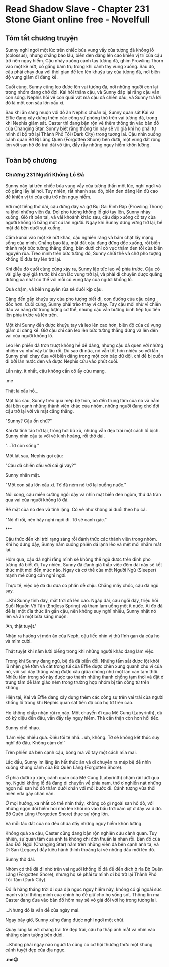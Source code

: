 # Read Shadow Slave - Chapter 231 Stone Giant online free - Novelfull

## Tóm tắt chương truyện

Sunny nghỉ ngơi một lúc trên chiếc búa vung vẩy của tượng đá khổng lồ (colossus), nhưng chẳng bao lâu, biển đen dâng lên cao khiến vị trí của cậu trở nên nguy hiểm. Cậu nhảy xuống cánh tay tượng đá, ghim Prowling Thorn vào một kẽ nứt, cố gắng bám trụ trong khi cánh tay vung xuống. Sau đó, cậu phải chạy đua với thời gian để leo lên khuỷu tay của tượng đá, nơi biên độ vung giảm đi đáng kể.

Cuối cùng, Sunny cũng leo được lên vai tượng đá, nơi những người còn lại trong nhóm đang chờ đợi. Kai hỏi thăm cậu, và Sunny đáp lại rằng cậu vẫn còn sống. Nephis hỏi về con quái vật mà cậu đã chiến đấu, và Sunny trả lời đó là một con sâu lớn xấu xí.

Sau khi ăn sáng muộn với đồ ăn Nephis chuẩn bị, Sunny quan sát Kai và Effie đang xây dựng thêm các công sự phòng thủ trên vai tượng đá, trong khi Nephis giám sát. Caster thì đang bận rộn vẽ thêm thông tin vào bản đồ của Changing Star. Sunny biết rằng thông tin này sẽ vô giá khi họ phải tự mình đi bộ trở lại Thành Phố Tối (Dark City) trong tương lai. Cậu nhìn xuống cảnh quan Bờ Bị Lãng Quên (Forgotten Shore) bên dưới, một vùng đất rộng lớn với san hô đỏ trải dài vô tận, đầy rẫy những nguy hiểm khôn lường.

## Toàn bộ chương

### Chương 231 Người Khổng Lồ Đá

Sunny nán lại trên chiếc búa vung vẩy của tượng thần một lúc, nghỉ ngơi và cố gắng lấy lại hơi. Tuy nhiên, rất nhanh sau đó, biển đen dâng lên đủ cao để khiến vị trí của cậu trở nên nguy hiểm.

Với một tiếng thở dài, cậu đứng dậy và gỡ Bụi Gai Rình Rập (Prowling Thorn) ra khỏi những viên đá. Đợi pho tượng khổng lồ giơ tay lên, Sunny nhảy xuống. Gió rít bên tai, và vài khoảnh khắc sau, cậu đáp xuống cổ tay của người khổng lồ bằng một cú lăn người. Ngay khi Sunny đứng vững trở lại, bề mặt đá bên dưới sụt xuống.

Cắm kunai vào một kẽ nứt khác, cậu nghiến răng và bám chặt lấy mạng sống của mình. Chẳng bao lâu, mặt đất cậu đang đứng dốc xuống, rồi biến thành một bức tường thẳng đứng, bên dưới chỉ có vực thẳm đen tối của biển nguyền rủa. Treo mình trên bức tường đó, Sunny chửi thề và chờ pho tượng khổng lồ đưa tay lên trở lại.

Khi điều đó cuối cùng cũng xảy ra, Sunny lập tức lao về phía trước. Cậu có vài giây quý giá trước khi con lắc vung trở lại, và phải di chuyển được quãng đường xa nhất có thể với mỗi cú vung tay của người khổng lồ.

Quá chậm, và biển nguyền rủa sẽ đuổi kịp cậu.

Càng đến gần khuỷu tay của pho tượng biết đi, con đường của cậu càng dốc hơn. Cuối cùng, Sunny phải trèo thay vì chạy. Tay cậu mỏi nhừ vì chiến đấu và nâng đỡ trọng lượng cơ thể, nhưng cậu vẫn bướng bỉnh tiếp tục tiến lên phía trước và lên trên.

Một khi Sunny đến được khuỷu tay và leo lên cao hơn, biên độ của cú vung giảm đi đáng kể. Giờ cậu chỉ cần leo lên bức tường thẳng đứng và lên đến vai của người khổng lồ.

Leo lên phiến đá trơn trượt không hề dễ dàng, nhưng cậu đã quen với những nhiệm vụ như vậy từ lâu rồi. Dù sao đi nữa, nó vẫn tốt hơn nhiều so với lần Sunny phải chạy đua với biển dâng trong một cơn bão dữ dội, chỉ để bị cuốn đi bởi làn nước đen và được Nephis cứu vào phút cuối.

Lần này, ít nhất, cậu không cần cô ấy cứu mạng.

.me

Thật là xấu hổ...

Một lúc sau, Sunny trèo qua mép bệ tròn, bò đến trung tâm của nó và nằm dài bên cạnh những thành viên khác của nhóm, những người đang chờ đợi cậu trở lại với vẻ mặt căng thẳng.

"Sunny? Cậu ổn chứ?"

Kai đã tỉnh táo trở lại, trông hơi bù xù, nhưng vẫn đẹp trai một cách lố bịch. Sunny nhìn cậu ta với vẻ kinh hoàng, rồi thở dài.

"...Tớ còn sống."

Một lát sau, Nephis gọi cậu:

"Cậu đã chiến đấu với cái gì vậy?"

Sunny nhăn mặt.

"Một con sâu lớn xấu xí. Tớ đã ném nó trở lại xuống nước."

Nói xong, cậu miễn cưỡng ngồi dậy và nhìn mặt biển đen ngòm, thứ đã tràn qua vai của người khổng lồ đá.

Bề mặt của nó đen và tĩnh lặng. Có vẻ như không ai đuổi theo họ cả.

"Nó đi rồi, nên hãy nghỉ ngơi đi. Tớ sẽ canh gác."

\*\*\*

Cậu thức đến khi trời rạng sáng rồi đánh thức các thành viên trong nhóm. Khi họ đứng dậy, Sunny nằm xuống phiến đá lạnh lẽo và mệt mỏi nhắm mắt lại.

Hôm qua, cậu đã nghĩ rằng mình sẽ không thể ngủ được trên đỉnh pho tượng đá biết đi. Tuy nhiên, Sunny đã đánh giá thấp việc đêm dài này sẽ kết thúc mệt mỏi đến mức nào. Ngay cả cơ thể của một Người Ngủ (Sleeper) mạnh mẽ cũng cần nghỉ ngơi.

Thực tế, việc bệ đá đu đưa có phần dễ chịu. Chẳng mấy chốc, cậu đã ngủ say.

…Khi Sunny tỉnh dậy, mặt trời đã lên cao. Ngáp dài, cậu ngồi dậy, triệu hồi Suối Nguồn Vô Tận (Endless Spring) và tham lam uống một ít nước. Ai đó đã để lại một đĩa thức ăn gần cậu, nên không suy nghĩ nhiều, Sunny nhặt nó lên và ăn một bữa sáng muộn.

'Ah, thật tuyệt.'

Nhận ra hương vị món ăn của Neph, cậu liếc nhìn vị thủ lĩnh gan dạ của họ và mỉm cười.

Thật tuyệt khi nằm lười biếng trong khi những người khác đang làm việc.

Trong khi Sunny đang ngủ, bệ đá đã biến đổi. Những tấm sắt được lột khỏi lũ nhện ghê tởm và cất trong túi của Effie được chèn xung quanh chu vi của nó, với sợi dây thừng vàng được xâu giữa chúng như một lan can tạm thời. Nhiều tấm trong số này được tạo thành những thanh chống tạm thời và đặt ở trung tâm để làm giáo ném trong trường hợp nhóm bị tấn công từ trên không.

Hiện tại, Kai và Effie đang xây dựng thêm các công sự trên vai trái của người khổng lồ trong khi Nephis quan sát tiến độ của họ từ trên cao.

Họ không chấp nhận rủi ro nào. Một chuyến đi qua Mê Cung (Labyrinth), dù có kỳ diệu đến đâu, vẫn đầy rẫy nguy hiểm. Thà cẩn thận còn hơn hối tiếc.

Sunny chế nhạo.

'Làm việc nhiều quá. Điều tồi tệ nhấ… uh, không. Tớ sẽ không kết thúc suy nghĩ đó đâu. Không cảm ơn!'

Trên phiến đá bên cạnh cậu, bóng ma vỗ tay một cách mỉa mai.

Lắc đầu, Sunny im lặng ăn hết thức ăn và di chuyển ra mép bệ để nhìn xuống khung cảnh của Bờ Quên Lãng (Forgotten Shore).

Ở phía dưới xa xăm, cảnh quan của Mê Cung (Labyrinth) chậm rãi lướt qua họ. Người khổng lồ đá đang di chuyển về phía nam, thờ ơ nghiền nát những ngọn núi san hô đỏ thẫm dưới chân với mỗi bước đi. Cảnh tượng vừa thôi miên vừa gây chán nản.

Ở mọi hướng, xa nhất có thể nhìn thấy, không có gì ngoài san hô đỏ, với những ngọn đồi hiếm hoi nhô lên khỏi nó vào bầu trời xám xịt ở đây và ở đó. Bờ Quên Lãng (Forgotten Shore) thực sự rộng lớn.

Và mỗi tấc đất của nó đều chứa đầy những nguy hiểm khôn lường.

Không quá xa cậu, Caster cũng đang bận rộn nghiên cứu cảnh quan. Tuy nhiên, sự quan tâm của anh ta không chỉ đơn thuần là nhàn rỗi. Bản đồ của Sao Đổi Ngôi (Changing Star) nằm trên những viên đá bên cạnh anh ta, và Di Sản (Legacy) đầy kiêu hãnh thỉnh thoảng lại vẽ những dấu mới lên đó.

Sunny thở dài.

Nhóm có thể đã đi nhờ trên vai người khổng lồ đá để đến đích ở rìa Bờ Quên Lãng (Forgotten Shore), nhưng họ sẽ phải tự mình đi bộ trở lại Thành Phố Tối Tăm (Dark City).

Đó là hàng tháng trời đi qua địa ngục nguy hiểm này, không có gì ngoài sức mạnh và trí thông minh của chính họ để giữ cho họ sống sót. Thông tin mà Caster đang đưa vào bản đồ hôm nay sẽ vô giá đối với họ trong tương lai.

…Nhưng đó là vấn đề của ngày mai.

Ngay bây giờ, Sunny xứng đáng được nghỉ ngơi một chút.

Quay lưng lại với chàng trai trẻ đẹp trai, cậu hạ thấp ánh mắt và nhìn vào những cảnh tượng bên dưới.

...Không phải ngày nào người ta cũng có cơ hội thưởng thức một khung cảnh tuyệt đẹp của địa ngục.

**.me😉**